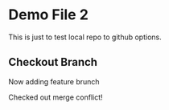 # Demo File 2

This is just to test local repo to github options.

## Checkout Branch

Now adding feature brunch

Checked out merge conflict!